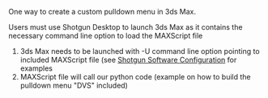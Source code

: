 One way to create a custom pulldown menu in 3ds Max.

Users must use Shotgun Desktop to launch 3ds Max as it contains the necessary command line option to load the MAXScript file

1. 3ds Max needs to be launched with -U command line option pointing to included MAXScript file (see [Shotgun Software Configuration](https://dvs.shotgunstudio.com/page/4593) for examples 
2. MAXScript file will call our python code (example on how to build the pulldown menu "DVS" included)
